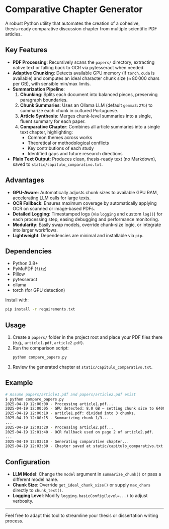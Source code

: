 # Comparative Chapter Generator

A robust Python utility that automates the creation of a cohesive, thesis‑ready comparative discussion chapter from multiple scientific PDF articles.

## Key Features

- **PDF Processing**: Recursively scans the `papers/` directory, extracting native text or falling back to OCR via pytesseract when needed.
- **Adaptive Chunking**: Detects available GPU memory (if `torch.cuda` is available) and computes an ideal character chunk size (≈ 80 000 chars per GB), with sensible min/max limits.
- **Summarization Pipeline**:
  1. **Chunking**: Splits each document into balanced pieces, preserving paragraph boundaries.
  2. **Chunk Summaries**: Uses an Ollama LLM (default `gemma3:27b`) to summarize each chunk in cultured Portuguese.
  3. **Article Synthesis**: Merges chunk-level summaries into a single, fluent summary for each paper.
  4. **Comparative Chapter**: Combines all article summaries into a single text chapter, highlighting:
     - Common themes across works
     - Theoretical or methodological conflicts
     - Key contributions of each study
     - Identified gaps and future research directions
- **Plain Text Output**: Produces clean, thesis-ready text (no Markdown), saved to `static/capitulo_comparativo.txt`.

## Advantages

- **GPU-Aware**: Automatically adjusts chunk sizes to available GPU RAM, accelerating LLM calls for large texts.
- **OCR Fallback**: Ensures maximum coverage by automatically applying OCR on scanned or image‑based PDFs.
- **Detailed Logging**: Timestamped logs (via `logging` and custom `log()`) for each processing step, easing debugging and performance monitoring.
- **Modularity**: Easily swap models, override chunk-size logic, or integrate into larger workflows.
- **Lightweight**: Dependencies are minimal and installable via `pip`.

## Dependencies

- Python 3.8+  
- PyMuPDF (`fitz`)  
- Pillow  
- pytesseract  
- ollama  
- torch (for GPU detection)

Install with:
```bash
pip install -r requirements.txt
```

## Usage

1. Create a `papers/` folder in the project root and place your PDF files there (e.g., `article1.pdf`, `article2.pdf`).
2. Run the comparison script:
   ```bash
   python compare_papers.py
   ```
3. Review the generated chapter at `static/capitulo_comparativo.txt`.

## Example

```bash
# Assume papers/article1.pdf and papers/article2.pdf exist
$ python compare_papers.py
2025-04-19 12:00:00 - Processing article1.pdf...
2025-04-19 12:00:05 - GPU detected: 8.0 GB – setting chunk size to 640000 chars.
2025-04-19 12:00:10 - article1.pdf: divided into 3 chunks.
2025-04-19 12:00:15 - Summarizing chunk 1/3...
...
2025-04-19 12:01:20 - Processing article2.pdf...
2025-04-19 12:01:40 - OCR fallback used on page 2 of article2.pdf.
...
2025-04-19 12:03:10 - Generating comparative chapter...
2025-04-19 12:03:30 - Chapter saved at static/capitulo_comparativo.txt
```

## Configuration

- **LLM Model**: Change the `model` argument in `summarize_chunk()` or pass a different model name.
- **Chunk Size**: Override `get_ideal_chunk_size()` or supply `max_chars` directly to `chunk_text()`.
- **Logging Level**: Modify `logging.basicConfig(level=...)` to adjust verbosity.

---

Feel free to adapt this tool to streamline your thesis or dissertation writing process.

